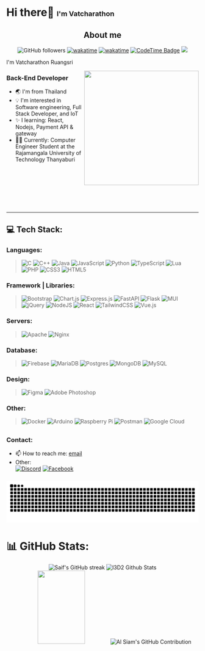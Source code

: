 <!--  -->
<h1 align="left">Hi there👋 <span style="font-size: 18px">I'm Vatcharathon</span></h1>

### <h2 align="center">About me</h2>

<div align="center">

![GitHub followers](https://img.shields.io/github/followers/l3D2?style=flat)
[![wakatime](https://wakatime.com/badge/user/018e7fbd-1d9e-4fd9-a903-4ca02b56ec4c.svg)](https://wakatime.com/@018e7fbd-1d9e-4fd9-a903-4ca02b56ec4c)
[![wakatime](https://wakatime.com/badge/github/l3D2/l3D2.svg)](https://wakatime.com/badge/github/l3D2/l3D2)
[![CodeTime Badge](https://img.shields.io/endpoint?style=flat-square&color=0e75b6&url=https%3A%2F%2Fapi.codetime.dev%2Fshield%3Fid%3D25027%26project%3D%26in=0)](https://codetime.dev)
[![](https://visitcount.itsvg.in/api?id=l3D2&icon=0&color=12)](https://visitcount.itsvg.in)

</div>

<p align="left">I'm Vatcharathon Ruangsri</p>
  <img src='https://randommeme-five.vercel.app/' style="width: 300px;height: 300px;" align="right"/>

  ### Back-End Developer

  - 🌏 I'm from Thailand
  - 💡 I'm interested in Software engineering, Full Stack Developer, and IoT
  - ✨ I learning: React, Nodejs, Payment API & gateway
  - 👨‍🎓 Currently: Computer Engineer Student at the <br>Rajamangala University of Technology Thanyaburi

<br>
<br>
<br>
<br>
<br>
<br>

---

## 💻 Tech Stack:
### Languages:
>![C](https://img.shields.io/badge/c-%2300599C.svg?style=for-the-badge&logo=c&logoColor=white)
![C++](https://img.shields.io/badge/c++-%2300599C.svg?style=for-the-badge&logo=c%2B%2B&logoColor=white)
![Java](https://img.shields.io/badge/java-%23ED8B00.svg?style=for-the-badge&logo=openjdk&logoColor=white) ![JavaScript](https://img.shields.io/badge/javascript-%23323330.svg?style=for-the-badge&logo=javascript&logoColor=%23F7DF1E)
![Python](https://img.shields.io/badge/python-3670A0?style=for-the-badge&logo=python&logoColor=ffdd54) ![TypeScript](https://img.shields.io/badge/typescript-%23007ACC.svg?style=for-the-badge&logo=typescript&logoColor=white)
![Lua](https://img.shields.io/badge/lua-%232C2D72.svg?style=for-the-badge&logo=lua&logoColor=white)
![PHP](https://img.shields.io/badge/php-%23777BB4.svg?style=for-the-badge&logo=php&logoColor=white)
![CSS3](https://img.shields.io/badge/css3-%231572B6.svg?style=for-the-badge&logo=css3&logoColor=white)
![HTML5](https://img.shields.io/badge/html5-%23E34F26.svg?style=for-the-badge&logo=html5&logoColor=white)

### Framework | Libraries:
>![Bootstrap](https://img.shields.io/badge/bootstrap-%238511FA.svg?style=for-the-badge&logo=bootstrap&logoColor=white)
![Chart.js](https://img.shields.io/badge/chart.js-F5788D.svg?style=for-the-badge&logo=chart.js&logoColor=white)
![Express.js](https://img.shields.io/badge/express.js-%23404d59.svg?style=for-the-badge&logo=express&logoColor=%2361DAFB)
![FastAPI](https://img.shields.io/badge/FastAPI-005571?style=for-the-badge&logo=fastapi)
![Flask](https://img.shields.io/badge/flask-%23000.svg?style=for-the-badge&logo=flask&logoColor=white)
![MUI](https://img.shields.io/badge/MUI-%230081CB.svg?style=for-the-badge&logo=mui&logoColor=white)
![jQuery](https://img.shields.io/badge/jquery-%230769AD.svg?style=for-the-badge&logo=jquery&logoColor=white)
![NodeJS](https://img.shields.io/badge/node.js-6DA55F?style=for-the-badge&logo=node.js&logoColor=white)
![React](https://img.shields.io/badge/react-%2320232a.svg?style=for-the-badge&logo=react&logoColor=%2361DAFB) 
![TailwindCSS](https://img.shields.io/badge/tailwindcss-%2338B2AC.svg?style=for-the-badge&logo=tailwind-css&logoColor=white)
![Vue.js](https://img.shields.io/badge/vue.js-%2335495e.svg?style=for-the-badge&logo=vuedotjs&logoColor=%234FC08D) 

### Servers:
>![Apache](https://img.shields.io/badge/apache-%23D42029.svg?style=for-the-badge&logo=apache&logoColor=white)
![Nginx](https://img.shields.io/badge/nginx-%23009639.svg?style=for-the-badge&logo=nginx&logoColor=white)

### Database:
>![Firebase](https://img.shields.io/badge/Firebase-039BE5?style=for-the-badge&logo=Firebase&logoColor=white)
![MariaDB](https://img.shields.io/badge/MariaDB-003545?style=for-the-badge&logo=mariadb&logoColor=white)
![Postgres](https://img.shields.io/badge/postgres-%23316192.svg?style=for-the-badge&logo=postgresql&logoColor=white) ![MongoDB](https://img.shields.io/badge/MongoDB-%234ea94b.svg?style=for-the-badge&logo=mongodb&logoColor=white)
![MySQL](https://img.shields.io/badge/mysql-%2300000f.svg?style=for-the-badge&logo=mysql&logoColor=white)

### Design:
>![Figma](https://img.shields.io/badge/figma-%23F24E1E.svg?style=for-the-badge&logo=figma&logoColor=white)
![Adobe Photoshop](https://img.shields.io/badge/adobe%20photoshop-%2331A8FF.svg?style=for-the-badge&logo=adobe%20photoshop&logoColor=white)

### Other:
>![Docker](https://img.shields.io/badge/docker-%230db7ed.svg?style=for-the-badge&logo=docker&logoColor=white)
![Arduino](https://img.shields.io/badge/-Arduino-00979D?style=for-the-badge&logo=Arduino&logoColor=white)
![Raspberry Pi](https://img.shields.io/badge/-RaspberryPi-C51A4A?style=for-the-badge&logo=Raspberry-Pi)
![Postman](https://img.shields.io/badge/Postman-FF6C37?style=for-the-badge&logo=postman&logoColor=white)
![Google Cloud](https://img.shields.io/badge/GoogleCloud-%234285F4.svg?style=for-the-badge&logo=google-cloud&logoColor=white)

##

### Contact:

- 📫 How to reach me: <a href="mailto:vatcharathon@gmail.com">email</a>
- Other: <br>
  [![Discord](https://img.shields.io/badge/Discord-%237289DA.svg?logo=discord&logoColor=white)](https://discordapp.com/users/260363119795240960) [![Facebook](https://img.shields.io/badge/Facebook-%231877F2.svg?logo=Facebook&logoColor=white)](https://www.facebook.com/Vatcharathon.R)

###

![Snake animation](https://raw.githubusercontent.com/l3D2/l3D2/output/github-contribution-grid-snake-dark.svg)

###

# 📊 GitHub Stats:

<div align="center">
  <img src="https://github-readme-streak-stats.herokuapp.com/?user=l3D2&theme=radical&border=7F3FBF&background=0D1117" alt="Saif's GitHub streak"/>
  <img alt="l3D2 Github Stats" src="https://denvercoder1-github-readme-stats.vercel.app/api?username=kititach&show_icons=true&count_private=true&theme=react&border_color=7F3FBF&bg_color=0D1117&title_color=F85D7F&icon_color=F8D866" height="192px" width="49.5%"/>
  <img alt="" src="https://denvercoder1-github-readme-stats.vercel.app/api/top-langs/?username=l3D2&langs_count=8&layout=compact&theme=react&border_color=7F3FBF&bg_color=0D1117&title_color=F85D7F&icon_color=F8D866" height="192px" width="49.5%"/>
  <img src="https://github-profile-summary-cards.vercel.app/api/cards/profile-details?username=l3D2&theme=radical" alt="Al Siam's GitHub Contribution"/>
</div>
